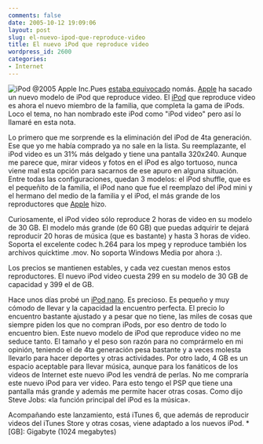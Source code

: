 ```yaml
---
comments: false
date: 2005-10-12 19:09:06
layout: post
slug: el-nuevo-ipod-que-reproduce-video
title: El nuevo iPod que reproduce video
wordpress_id: 2600
categories:
- Internet
---
```


![iPod @2005 Apple Inc.](/images/indexfrontside20051011.gif)Pues [estaba equivocado](http://www.minid.net/2005/10/06/ipod-video/) nomás. [Apple](http://www.apple.com) ha sacado un nuevo modelo de iPod que reproduce video. El [iPod](http://www.apple.com/ipod/ipod.html) que reproduce video es ahora el nuevo miembro de la familia, que completa la gama de iPods. Loco el tema, no han nombrado este iPod como "iPod video" pero así lo llamaré en esta nota.





Lo primero que me sorprende es la eliminación del iPod de 4ta generación. Ese que yo me había comprado ya no sale en la lista. Su reemplazante, el iPod video es un 31% más delgado y tiene una pantalla 320x240. Aunque me parece que, mirar videos y fotos en el iPod es algo tortuoso, nunca viene mal esta opción para sacarnos de ese apuro en alguna situación. Entre todas las configuraciones, quedan 3 modelos: el iPod shuffle, que es el pequeñito de la familia, el iPod nano que fue el reemplazo del iPod mini y el hermano del medio de la familia y el iPod, el más grande de los reproductores que [Apple](http://www.apple.com) hizo.





Curiosamente, el iPod video sólo reproduce 2 horas de video en su modelo de 30 GB. El modelo más grande (de 60 GB) que puedas adquirir te dejará reproducir 20 horas de música (que es bastante) y hasta 3 horas de video. Soporta el excelente codec h.264 para los mpeg y reproduce también los archivos quicktime .mov. No soporta Windows Media por ahora :).





Los precios se mantienen estables, y cada vez cuestan menos estos reproductores. El nuevo iPod video cuesta 299 en su modelo de 30 GB de capacidad y 399 el de GB.





Hace unos días probé un [iPod nano]().  Es precioso. Es pequeño y muy cómodo de llevar y la capacidad la encuentro perfecta. El precio lo encuentro bastante ajustado y a pesar que no tiene, las miles de cosas que siempre piden los que no compran iPods, por eso dentro de todo lo encuentro bien. Este nuevo modelo de iPod que reproduce video no me seduce tanto. El tamaño y el peso son razón para no comprármelo en mi opinión, teniendo el de 4ta generación pesa bastante y a veces molesta llevarlo para hacer deportes y otras actividades. Por otro lado, 4 GB es un espacio aceptable para llevar música, aunque para los fanáticos de los videos de Internet este nuevo iPod les vendrá de perlas. No me compraría este nuevo iPod para ver video. Para esto tengo el PSP que tiene una pantalla más grande y además me permite hacer otras cosas. Como dijo Steve Jobs: «la función principal del iPod es la música».





Acompañando este lanzamiento, está iTunes 6, que además de reproducir videos del iTunes Store y otras cosas, viene adaptado a los nuevos iPod.
  *[GB]: Gigabyte (1024 megabytes)
